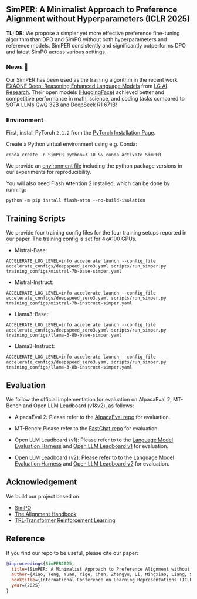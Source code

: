 ## SimPER: A Minimalist Approach to Preference Alignment without Hyperparameters (ICLR 2025)

**TL; DR:** We propose a simpler yet more effective preference fine-tuning algorithm than DPO and SimPO without both hyperparameters and reference models. SimPER consistently and significantly  outperforms DPO and latest SimPO across   various settings.

### News 🎉
Our SimPER has been used as the training algorithm in the recent work [EXAONE Deep: Reasoning Enhanced Language Models](https://arxiv.org/pdf/2503.12524) from [LG AI Research](https://www.lgresearch.ai/). Their open models ([HuggingFace](https://huggingface.co/LGAI-EXAONE)) achieved better and competitive performance in math, science, and coding tasks compared to SOTA LLMs QwQ 32B and DeepSeek R1 671B!

### Environment

First, install PyTorch `2.1.2` from the [PyTorch Installation Page](https://pytorch.org/get-started/locally/).

Create a Python virtual environment using e.g. Conda:

```shell
conda create -n SimPER python=3.10 && conda activate SimPER
```

We provide an [environment file](https://github.com/tengxiao1/SimPER/blob/main/environment.yml) including the python package versions in our experiments for reproducibility. 

You will also need Flash Attention 2 installed, which can be done by running:

```shell
python -m pip install flash-attn --no-build-isolation
```

## Training Scripts

We provide four training config files for the four training setups reported in our paper. The training config is set for 4xA100 GPUs. 

* Mistral-Base:
```shell
ACCELERATE_LOG_LEVEL=info accelerate launch --config_file accelerate_configs/deepspeed_zero3.yaml scripts/run_simper.py training_configs/mistral-7b-base-simper.yaml
```
* Mistral-Instruct:
```shell
ACCELERATE_LOG_LEVEL=info accelerate launch --config_file accelerate_configs/deepspeed_zero3.yaml scripts/run_simper.py training_configs/mistral-7b-instruct-simper.yaml
```
* Llama3-Base:
```shell
ACCELERATE_LOG_LEVEL=info accelerate launch --config_file accelerate_configs/deepspeed_zero3.yaml scripts/run_simper.py training_configs/llama-3-8b-base-simper.yaml
```
* Llama3-Instruct:
```shell
ACCELERATE_LOG_LEVEL=info accelerate launch --config_file accelerate_configs/deepspeed_zero3.yaml scripts/run_simper.py training_configs/llama-3-8b-instruct-simper.yaml
```

## Evaluation

We follow the official implementation for evaluation on AlpacaEval 2, MT-Bench and Open LLM Leadboard (v1&v2), as follows:

* AlpacaEval 2: Please refer to the [AlpacaEval repo](https://github.com/tatsu-lab/alpaca_eval) for evaluation.

* MT-Bench: Please refer to the [FastChat repo](https://github.com/lm-sys/FastChat) for evaluation.

* Open LLM Leadboard (v1): Please refer to to the [Language Model Evaluation Harness](https://github.com/EleutherAI/lm-evaluation-harness/tree/b281b0921b636bc36ad05c0b0b0763bd6dd43463) and [Open LLM Leadboard v1](https://huggingface.co/spaces/open-llm-leaderboard-old/open_llm_leaderboard) for evaluation.

* Open LLM Leadboard (v2): Please refer to to the [Language Model Evaluation Harness](https://github.com/huggingface/lm-evaluation-harness/tree/adding_all_changess) and [Open LLM Leadboard v2](https://huggingface.co/spaces/open-llm-leaderboard/open_llm_leaderboard)  for evaluation.


## Acknowledgement
We build our project based on
- [SimPO](https://github.com/princeton-nlp/SimPO/tree/main?tab=readme-ov-file)
- [The Alignment Handbook](https://github.com/huggingface/alignment-handbook)
- [TRL-Transformer Reinforcement Learning](https://github.com/huggingface/trl)

##  Reference 

If you find our repo to be useful, please cite our paper:
```bibtex
@inproceedings{SimPER2025,
  title={SimPER: A Minimalist Approach to Preference Alignment without Hyperparameters},
  author={Xiao, Teng; Yuan, Yige; Chen, Zhengyu; Li, Mingxiao; Liang, Shangsong; Ren, Zhaochun; Honavar, Vasant G.},
  booktitle={International Conference on Learning Representations (ICLR)},
  year={2025}
}

